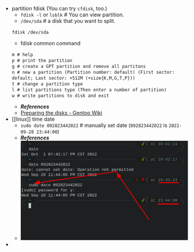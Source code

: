 - partition fdisk (You can try `cfdisk`, too.)
  * `fdisk -l` or `lsblk` # You can view partition.
  * `/dev/sda` # a disk that you want to split.
  ```
  fdisk /dev/sda
  ```
  * fdisk common command
  ```
  m # help
  p # print the partition
  g # create a GPT partition and remove all partitons
  n # new a partition (Partition number: default) (First sector: default; Last sector: +512M (+size{K,M,G,T,P}))
  t # change a partition type
  l # list partitions type (Then enter a number of partition)
  w # write partitions to disk and exit
  ```
  * ***References***
  * [Preparing the disks - Gentoo Wiki](https://wiki.gentoo.org/wiki/Handbook:AMD64/Installation/Disks#Partitioning_the_disk_with_GPT_for_UEFI)
- [[linux]] time date
  * `sudo date 092823442022` # manually set date (`092823442022` is `2022-09-28 23:44:00`)
  * ***References***
  * ![image.png](../assets/image_1664380138610_0.png)
-
